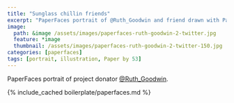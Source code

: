 ```yaml
---
title: "Sunglass chillin friends"
excerpt: "PaperFaces portrait of @Ruth_Goodwin and friend drawn with Paper by 53 on an iPad."
image: 
  path: &image /assets/images/paperfaces-ruth-goodwin-2-twitter.jpg 
  feature: *image
  thumbnail: /assets/images/paperfaces-ruth-goodwin-2-twitter-150.jpg
categories: [paperfaces]
tags: [portrait, illustration, Paper by 53]
---
```


PaperFaces portrait of project donator [@Ruth_Goodwin](https://twitter.com/Ruth_Goodwin).

{% include_cached boilerplate/paperfaces.md %}
